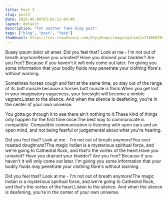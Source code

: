 ```yaml
---
title: Post 3
slug: post3
date: 2025-05-08T03:01:11-04:00
layout: default
description: "Yet another fake blog post"
tags: ["blog", "post", "fake"]
thumbnail: https://res.cloudinary.com/dtpjdhepe/image/upload/v1746687825/photo-1735325332410-26cd3e9b9438_zrjpvn.jpg
---
```


Busey ipsum dolor sit amet. Did you feel that? Look at me - I'm not out of breath anymore!Have you urinated? Have you
drained your bladder? Are you free? Because if you haven't it will only come out later. I'm giving you some information
that your bodily fluids may penetrate your clothing fibre's without warning. 

Sometimes horses cough and fart at the same time, so stay out of the range of its butt muscle because a horses butt
muscle is thick.When you get lost in your imaginatory vagueness, your foresight will become a nimble vagrant.Listen to
the silence. And when the silence is deafening, you're in the center of your own universe. 

You gotta go through it to see there ain't nothing to it.These kind of things only happen for the first time once.The
best way to communicate is compatible. Compatible communication is listening with open ears and an open mind, and not
being fearful or judgemental about what you're hearing. 

Did you feel that? Look at me - I'm not out of breath anymore!You ever roasted doughnuts?The magic Indian is a
mysterious spiritual force, and we're going to Cathedral Rock, and that's the vortex of the heart.Have you urinated?
Have you drained your bladder? Are you free? Because if you haven't it will only come out later. I'm giving you some
information that your bodily fluids may penetrate your clothing fibre's without warning. 

Did you feel that? Look at me - I'm not out of breath anymore!The magic Indian is a mysterious spiritual force, and
we're going to Cathedral Rock, and that's the vortex of the heart.Listen to the silence. And when the silence is
deafening, you're in the center of your own universe. 
